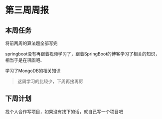 # 第三周周报

## 本周任务

将前两周的算法题全部写完

springboot没有再跟着视频学习了，跟着SpringBoot的博客学习了相关的知识，相当于是在巩固吧、

学习了MongoDB的相关知识

> 这周学习的比较少，下周再接再厉

## 下周计划

找个人合作写项目，如果没有找下的话，就自己写一个项目吧

